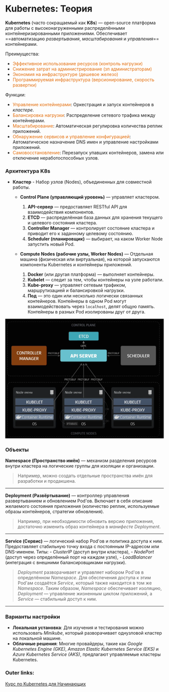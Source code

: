   

# Kubernetes: **Теория** 

**Kubernetes** (часто сокращаемый как **K8s**) — open-source платформа для работы с высоконагруженными распределёнными контейнеризированными приложениями. 
Обеспечивает ==автоматизацию *развертывания*, *масштабирования* и *управления*== контейнерами.

Преимущества:
- <font color="#e36c09">Эффективное использование ресурсов (контроль нагрузки)</font>
- <font color="#e36c09">Снижение затрат на администрирование (зп администраторам)</font>
- <font color="#e36c09">Экономия на инфраструктуре (дешевое железо)</font>
- <font color="#e36c09">Программируемая инфраструктура (версионирование, скорость развертки)</font>

Функции:
- <font color="#e36c09">Управление контейнерами</font>: Оркестрация и запуск контейнеров в *кластере*.
- <font color="#e36c09">Балансировка нагрузки</font>: Распределение сетевого трафика между контейнерами.
- <font color="#e36c09">Масштабирование</font>: Автоматическая регулировка количества реплик приложений.
- <font color="#e36c09">Обнаружение сервисов и управление конфигурацией</font>: Автоматическое назначение DNS имен и управление настройками приложений.
- <font color="#e36c09">Самовосстановление</font>: Перезапуск упавших контейнеров, замена или отключение неработоспособных узлов.


### Архитектура K8s

- **Кластер** - Набор *узлов* (Nodes), объединенных для совместной работы.
    - **Control Plane (управляющий уровень)** — управляет кластером.
		1. **API-сервер** — предоставляет RESTful API для взаимодействия компонентов.
		2. **ETCD** — распределённая база данных для хранения текущего и целевого состояния кластера.
		3. **Controller Manager** — контролирует состояние кластера и приводит его к заданному целевому состоянию.
		4. **Scheduler (планировщик)** — выбирает, на каком Worker Node запустить новый Pod.
    
	-  **Compute Nodes (рабочие узлы, Worker Nodes)** — Отдельная машина (физическая или виртуальная), на которой запускаются компоненты Kubernetes и контейнеры приложений. 
		1. **Docker** (или другая платформа) — выполняет контейнеры.
		2. **Kubelet** — следит за тем, чтобы контейнеры на узле работали.
		3. **Kube-proxy** — управляет сетевым трафиком, маршрутизацией и балансировкой нагрузки.
		4. **Под** — это один или несколько логически связанных контейнеров. Контейнеры в одном Pod могут взаимодействовать через `localhost`, делят общую память. Контейнеры в разных Pod изолированы друг от друга.

![|500](heap/_files/Pasted%20image%2020250216132117.png)

### Объекты

**Namespace (Пространство имён)** — механизм разделения ресурсов внутри кластера на логические группы для изоляции и организации.
> Например, можно создать отдельные пространства имён для разработки и продакшена.

---
**Deployment (Развёртывание)** —  контроллер управления развертыванием и обновлением Pod'ов. Включает в себя описание желаемого состояния приложения (количество реплик, используемые образы контейнеров, стратегии обновления). 
> Например, при необходимости обновить версию приложения, достаточно изменить образ контейнера в *манифесте Deployment*.

---
**Service (Сервис)** — логический набор Pod'ов и политика доступа к ним. Предоставляет стабильную точку входа с постоянным IP-адресом или DNS-именем. 
Типы: 
	- *ClusterIP* (доступ внутри кластера), 
	- *NodePort* (доступ через определённый порт на каждом узле), 
	- *LoadBalancer* (интеграция с внешними балансировщиками нагрузки). 

> *Deployment* разворачивает и управляет набором Pod'ов в определённом *Namespace*. Для обеспечения доступа к этим Pod'ам создаётся *Service*, который также находится в том же *Namespace*. Таким образом, *Namespace* обеспечивает изоляцию, *Deployment* — управление жизненным циклом приложений, а *Service* — стабильный доступ к ним.

---
### Варианты настройки

- **Локальная установка**: Для изучения и тестирования можно использовать *Minikube*, который разворачивает однузловой кластер на локальной машине.
- **Облачные решения**: Многие провайдеры, такие как *Google Kubernetes Engine (GKE)*, *Amazon Elastic Kubernetes Service (EKS)* и *Azure Kubernetes Service (AKS)*, предлагают управляемые кластеры Kubernetes.
    


    





### Outer links:
[Курс по Kubernetes для Начинающих](https://www.youtube.com/watch?v=hNLQ3tCP8jQ)
